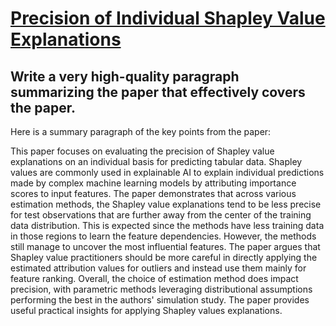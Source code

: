 # [Precision of Individual Shapley Value Explanations](https://arxiv.org/abs/2312.03485)

## Write a very high-quality paragraph summarizing the paper that effectively covers the paper.

 Here is a summary paragraph of the key points from the paper:

This paper focuses on evaluating the precision of Shapley value explanations on an individual basis for predicting tabular data. Shapley values are commonly used in explainable AI to explain individual predictions made by complex machine learning models by attributing importance scores to input features. The paper demonstrates that across various estimation methods, the Shapley value explanations tend to be less precise for test observations that are further away from the center of the training data distribution. This is expected since the methods have less training data in those regions to learn the feature dependencies. However, the methods still manage to uncover the most influential features. The paper argues that Shapley value practitioners should be more careful in directly applying the estimated attribution values for outliers and instead use them mainly for feature ranking. Overall, the choice of estimation method does impact precision, with parametric methods leveraging distributional assumptions performing the best in the authors' simulation study. The paper provides useful practical insights for applying Shapley values explanations.
